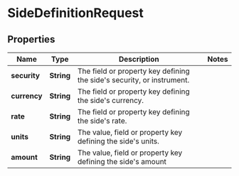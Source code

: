 

# SideDefinitionRequest


## Properties

Name | Type | Description | Notes
------------ | ------------- | ------------- | -------------
**security** | **String** | The field or property key defining the side&#39;s security, or instrument. | 
**currency** | **String** | The field or property key defining the side&#39;s currency. | 
**rate** | **String** | The field or property key defining the side&#39;s rate. | 
**units** | **String** | The value, field or property key defining the side&#39;s units. | 
**amount** | **String** | The value, field or property key defining the side&#39;s amount | 



